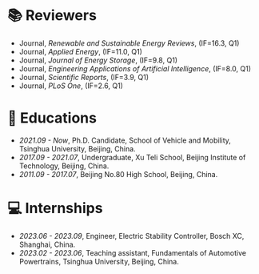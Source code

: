 # 📚 Reviewers
- Journal, *Renewable and Sustainable Energy Reviews*, (IF=16.3, Q1)
- Journal, *Applied Energy*, (IF=11.0, Q1)
- Journal, *Journal of Energy Storage*, (IF=9.8, Q1)
- Journal, *Engineering Applications of Artificial Intelligence*, (IF=8.0, Q1)
- Journal, *Scientific Reports*, (IF=3.9, Q1)
- Journal, *PLoS One*, (IF=2.6, Q1)

# 📖 Educations
- *2021.09 - Now*, Ph.D. Candidate, School of Vehicle and Mobility, Tsinghua University, Beijing, China.
- *2017.09 - 2021.07*, Undergraduate, Xu Teli School, Beijing Institute of Technology, Beijing, China.
- *2011.09 - 2017.07*, Beijing No.80 High School, Beijing, China.

# 💻 Internships
- *2023.06 - 2023.09*, Engineer, Electric Stability Controller, Bosch XC, Shanghai, China.
- *2023.02 - 2023.06*, Teaching assistant, Fundamentals of Automotive Powertrains, Tsinghua University, Beijing, China.
